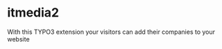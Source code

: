 itmedia2
============

With this TYPO3 extension your visitors can add their companies to your website
